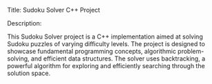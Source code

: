 Title: Sudoku Solver C++ Project

Description:

This Sudoku Solver project is a C++ implementation aimed at solving Sudoku puzzles of varying difficulty levels. The project is designed to showcase fundamental programming concepts, algorithmic problem-solving, and efficient data structures. The solver uses backtracking, a powerful algorithm for exploring and efficiently searching through the solution space.
